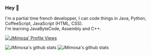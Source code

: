 ### Hey 👋

I'm a partial time french developper, I can code things in Java, Python, CoffeeScript, JavaScript (HTML, CSS).<br>
I'm learning JavaByteCode, Assembly and C++.

[![JMimosa' Profile Views](https://komarev.com/ghpvc/?username=JMRaichDev&color=brightgreen)](https://github.com/JMRaichDev)




![JMimosa's github stats](https://github-readme-stats.vercel.app/api?username=JMRaichDev&count_private=true&show_icons=true&icon_color=fff&bg_color=55,e96443,904e95&title_color=fff&text_color=fff)
![JMimosa's github stats](https://github-readme-stats.vercel.app/api/top-langs/?username=JMRaichDev&show_icons=true&count_private=true&show_icons=true&bg_color=55,e96443,904e95&title_color=fff&icon_color=fff&text_color=fff)
